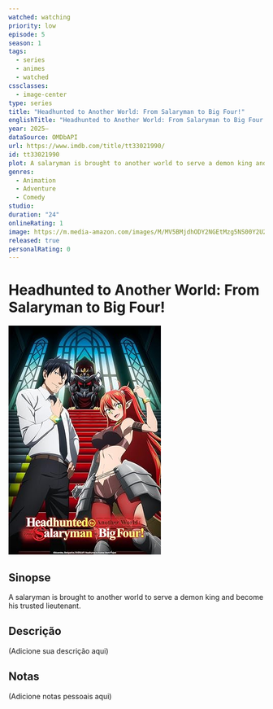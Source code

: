 ```yaml
---
watched: watching
priority: low
episode: 5
season: 1
tags:
  - series
  - animes
  - watched
cssclasses:
  - image-center
type: series
title: "Headhunted to Another World: From Salaryman to Big Four!"
englishTitle: "Headhunted to Another World: From Salaryman to Big Four!"
year: 2025–
dataSource: OMDbAPI
url: https://www.imdb.com/title/tt33021990/
id: tt33021990
plot: A salaryman is brought to another world to serve a demon king and become his trusted lieutenant.
genres:
  - Animation
  - Adventure
  - Comedy
studio: 
duration: "24"
onlineRating: 1
image: https://m.media-amazon.com/images/M/MV5BMjdhODY2NGEtMzg5NS00Y2U2LTg0N2EtNTAyZjJkY2ZmMWY4XkEyXkFqcGc@._V1_SX300.jpg
released: true
personalRating: 0
---
```


# Headhunted to Another World: From Salaryman to Big Four!

![Image|360](Static/images/Image!360-2.jpg)

## Sinopse

A salaryman is brought to another world to serve a demon king and become his trusted lieutenant.

## Descrição
(Adicione sua descrição aqui)

## Notas
(Adicione notas pessoais aqui)

